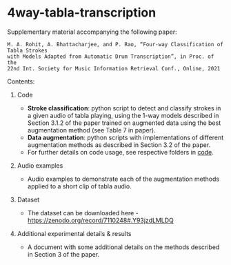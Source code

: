 # 4way-tabla-transcription
Supplementary material accompanying the following paper: 
```
M. A. Rohit, A. Bhattacharjee, and P. Rao, “Four-way Classification of Tabla Strokes 
with Models Adapted from Automatic Drum Transcription”, in Proc. of the 
22nd Int. Society for Music Information Retrieval Conf., Online, 2021
```


Contents:
1. Code
	* **Stroke classification**: python script to detect and classify strokes in a given audio of tabla playing, using the 1-way models described in Section 3.1.2 of the paper trained on augmented data using the best augmentation method (see Table 7 in paper).
	* **Data augmentation**: python scripts with implementations of different augmentation methods as described in Section 3.2 of the paper.
	* For further details on code usage, see respective folders in [code](code).

2. Audio examples
	* Audio examples to demonstrate each of the augmentation methods applied to a short clip of tabla audio.

3. Dataset
	* The dataset can be downloaded here - https://zenodo.org/record/7110248#.Y93jzdLMLDQ
	

4. Additional experimental details & results
	* A document with some additional details on the methods described in Section 3 of the paper.


